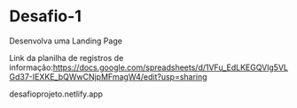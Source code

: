 # Desafio-1
Desenvolva uma Landing Page

Link da planilha de registros de informação:https://docs.google.com/spreadsheets/d/1VFu_EdLKEGQVlg5VLGd37-IEXKE_bQWwCNjpMFmagW4/edit?usp=sharing

desafioprojeto.netlify.app
